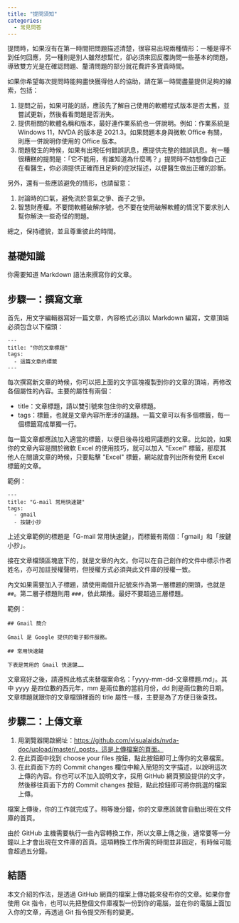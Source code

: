 ```yaml
---
title: "提問須知"
categories:
  - 常見問答
---
```


提問時，如果沒有在第一時間把問題描述清楚，很容易出現兩種情形：一種是得不到任何回應，另一種則是別人雖然想幫忙，卻必須來回反覆詢問一些基本的問題，導致雙方光是在確認問題、釐清問題的部分就花費許多寶貴時間。

如果你希望每次提問時能夠盡快獲得他人的協助，請在第一時間盡量提供足夠的線索，包括：

1. 提問之前，如果可能的話，應該先了解自己使用的軟體程式版本是否太舊，並嘗試更新，然後看看問題是否消失。
2. 提供相關的軟體名稱和版本，最好連作業系統也一併說明。例如：作業系統是 Windows 11，NVDA 的版本是 2021.3。如果問題本身與微軟 Office 有關，則應一併說明你使用的 Office 版本。
3. 問題發生的時候，如果有出現任何錯誤訊息，應提供完整的錯誤訊息。有一種很糟糕的提問是：「它不能用，有誰知道為什麼嗎？」提問時不妨想像自己正在看醫生，你必須提供正確而且足夠的症狀描述，以便醫生做出正確的診斷。

另外，還有一些應該避免的情形，也請留意：

1. 討論時的口氣，避免流於意氣之爭、面子之爭。
2. 智慧財產權。不要問軟體破解序號，也不要在使用破解軟體的情況下要求別人幫你解決一些奇怪的問題。

總之，保持禮貌，並且尊重彼此的時間。

## 基礎知識

你需要知道 Markdown 語法來撰寫你的文章。

## 步驟一：撰寫文章

首先，用文字編輯器寫好一篇文章，內容格式必須以 Markdown 編寫，文章頂端必須包含以下檔頭：

~~~~~~~~
---
title: "你的文章標題"
tags:
  - 這篇文章的標籤
---
~~~~~~~~

每次撰寫新文章的時候，你可以把上面的文字區塊複製到你的文章的頂端，再修改各個屬性的內容。主要的屬性有兩個：

- title：文章標題，請以雙引號來包住你的文章標題。
- tags：標籤，也就是文章內容所牽涉的議題。一篇文章可以有多個標籤，每一個標籤寫成單獨一行。

每一篇文章都應該加入適當的標籤，以便日後尋找相同議題的文章。比如說，如果你的文章內容是關於微軟 Excel 的使用技巧，就可以加入 "Excel" 標籤，那麼其他人在閱讀文章的時候，只要點擊 "Excel" 標籤，網站就會列出所有使用 Excel 標籤的文章。

範例：

~~~~~~~~
---
title: "G-mail 常用快速鍵"
tags:
  - gmail
  - 按鍵小抄
~~~~~~~~

上述文章範例的標題是「G-mail 常用快速鍵」，而標籤有兩個：「gmail」和「按鍵小抄」。

接在文章檔頭區塊底下的，就是文章的內文。你可以在自己創作的文件中標示作者姓名，亦可加註授權聲明，但授權方式必須與此文件庫的授權一致。

內文如果需要加入子標題，請使用兩個升記號來作為第一層標題的開頭，也就是 `##`。第二層子標題則用 `###`，依此類推。最好不要超過三層標題。

範例：

~~~~~~~~
## Gmail 簡介

Gmail 是 Google 提供的電子郵件服務。

## 常用快速鍵

下表是常用的 Gmail 快速鍵……

~~~~~~~~

文章寫好之後，請遵照此格式來替檔案命名：「yyyy-mm-dd-文章標題.md」。其中 yyyy 是四位數的西元年，mm 是兩位數的當前月份，dd 則是兩位數的日期。文章標題就跟你的文章檔頭裡面的 title 屬性一樣，主要是為了方便日後查找。

## 步驟二：上傳文章

1. 用瀏覽器開啟網址：https://github.com/visualaids/nvda-doc/upload/master/_posts，這是上傳檔案的頁面。
2. 在此頁面中找到 choose your files 按鈕，點此按鈕即可上傳你的文章檔案。
3. 在此頁面下方的 Commit changes 欄位中輸入簡短的文字描述，以說明這次上傳的內容。你也可以不加入說明文字，採用 GitHub 網頁預設提供的文字，然後移往頁面下方的 Commit changes 按鈕，點此按鈕即可將你挑選的檔案上傳。

檔案上傳後，你的工作就完成了。稍等幾分鐘，你的文章應該就會自動出現在文件庫的首頁。

由於 GitHub 主機需要執行一些內容轉換工作，所以文章上傳之後，通常要等一分鐘以上才會出現在文件庫的首頁。這項轉換工作所需的時間並非固定，有時候可能會超過五分鐘。

## 結語

本文介紹的作法，是透過 GitHub 網頁的檔案上傳功能來發布你的文章。如果你會使用 Git 指令，也可以先把整個文件庫複製一份到你的電腦，並在你的電腦上面加入你的文章，再透過 Git 指令提交所有的變更。
